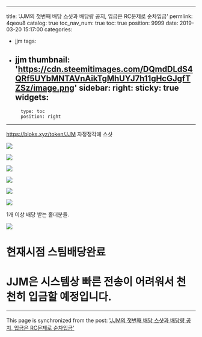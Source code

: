 
---
title: 'JJM의 첫번째 배당 스샷과 배당량 공지, 입금은 RC문제로 순차입금'
permlink: 4qeou8
catalog: true
toc_nav_num: true
toc: true
position: 9999
date: 2019-03-20 15:17:00
categories:
- jjm
tags:
- jjm
thumbnail: 'https://cdn.steemitimages.com/DQmdDLdS4QRf5UYbMNTAVnAikTgMhUYJ7h11gHcGJgfTZSz/image.png'
sidebar:
    right:
        sticky: true
widgets:
    -
        type: toc
        position: right
---


https://bloks.xyz/token/JJM
자정정각에 스샷

![](https://cdn.steemitimages.com/DQmdDLdS4QRf5UYbMNTAVnAikTgMhUYJ7h11gHcGJgfTZSz/image.png)

![](https://cdn.steemitimages.com/DQmYS1HC6RdXqkatNdRipAtRhC6NLM6cTCgUMivw1EDsAvL/image.png)

![](https://cdn.steemitimages.com/DQmbxEriPySEfiGYtRq1QuHFYGoDXosU6S6J7jjoUatU6so/image.png)

![](https://cdn.steemitimages.com/DQmeALVQnnNAH3VAhhKjU55HfXMzkpaassoB5QsZg153hNt/image.png)

![](https://cdn.steemitimages.com/DQmRDmnEvNjFsf3a8TDSQ8tbDKJL88ebezhokbtyAgfxJg5/image.png)

![](https://cdn.steemitimages.com/DQmYwpZP8KF3K9piqPBwqHN8whtfX9MZja6xCemAeNBsodS/image.png)

1개 이상 배당 받는 홀더분들.

![](https://cdn.steemitimages.com/DQmYtHTirhg6VuhcfXTsikMpBsXXauqHg5SpkEe3ehUYDFi/image.png)

# 현재시점 스팀배당완료

# JJM은 시스템상 빠른 전송이 어려워서 천천히 입금할 예정입니다.

- - -

This page is synchronized from the post: ['JJM의 첫번째 배당 스샷과 배당량 공지, 입금은 RC문제로 순차입금'](https://steemit.com/@virus707/4qeou8)

